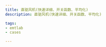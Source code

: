 ```yaml
---
title: 直驱风机(快速详细、开关函数、平均化)
description: 直驱风机(快速详细、开关函数、平均化)

tags:
- emtlab
- cases

---
```


<!-- import DocCardList from '@theme/DocCardList';

<DocCardList /> -->